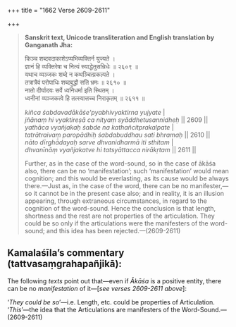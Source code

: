 +++
title = "1662 Verse 2609-2611"

+++
> **Sanskrit text, Unicode transliteration and English translation by Ganganath Jha:** 
>
> किञ्च शब्दवदाकाशेऽप्यभिव्यक्तिर्न युज्यते ।  
> ज्ञानं हि व्यक्तिरेषा च नित्यं स्याद्धेतुसन्निधेः ॥ २६०९ ॥  
> यथाच व्यञ्जकः शब्दे न कथञ्चित्प्रकल्पते ।  
> तत्रात्रैवं परोपाधिः शब्दबुद्धौ सति भ्रमः ॥ २६१० ॥  
> नातो दीर्घादयः सर्वे ध्वनिधर्मा इति स्थितम् ।  
> ध्वनीनां व्यञ्जकत्वे हि तत्स्यात्तच्च निराकृतम् ॥ २६११ ॥ 
>
> *kiñca śabdavadākāśe'pyabhivyaktirna yujyate* \|  
> *jñānaṃ hi vyaktireṣā ca nityaṃ syāddhetusannidheḥ* \|\| 2609 \|\|  
> *yathāca vyañjakaḥ śabde na kathañcitprakalpate* \|  
> *tatrātraivaṃ paropādhiḥ śabdabuddhau sati bhramaḥ* \|\| 2610 \|\|  
> *nāto dīrghādayaḥ sarve dhvanidharmā iti sthitam* \|  
> *dhvanīnāṃ vyañjakatve hi tatsyāttacca nirākṛtam* \|\| 2611 \|\| 
>
> Further, as in the case of the word-sound, so in the case of ākāśa also, there can be no ‘manifestation’; such ‘manifestation’ would mean cognition; and this would be everlasting, as its cause would be always there.—Just as, in the case of the word, there can be no manifester,—so it cannot be in the present case also; and in reality, it is an illusion appearing, through extraneous circumstances, in regard to the cognition of the word-sound. Hence the conclusion is that length, shortness and the rest are not properties of the articulation. They could be so only if the articulations were the manifesters of the word-sound; and this idea has been rejected.—(2609-2611)



## Kamalaśīla’s commentary (tattvasaṃgrahapañjikā):

The following *texts* point out that—even if *Ākāśa* is a positive entity, there can be no *manifestation* of it—[*see verses 2609-2611 above*]:

‘*They could be so*’—i.e. Length, etc. could be properties of Articulation. ‘*This*’—the idea that the Articulations are manifesters of the Word-Sound.—(2609-2611)


